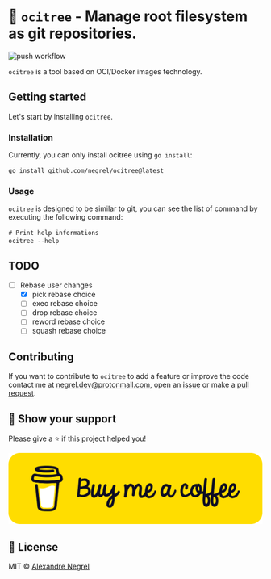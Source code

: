 # :evergreen_tree: `ocitree` - Manage root filesystem as git repositories.

![push workflow](https://github.com/negrel/ocitree/actions/workflows/push.yaml/badge.svg)

`ocitree` is a tool based on OCI/Docker images technology.

## Getting started

Let's start by installing `ocitree`.

### Installation

Currently, you can only install ocitree using `go install`:

```shell
go install github.com/negrel/ocitree@latest
```

### Usage

`ocitree` is designed to be similar to git, you can see the list of command by 
executing the following command:

```shell
# Print help informations
ocitree --help
```

## TODO

- [ ] Rebase user changes
	- [x] pick rebase choice
	- [ ] exec rebase choice
	- [ ] drop rebase choice
	- [ ] reword rebase choice
	- [ ] squash rebase choice

## Contributing

If you want to contribute to `ocitree` to add a feature or improve the code contact
me at [negrel.dev@protonmail.com](mailto:negrel.dev@protonmail.com), open an
[issue](https://github.com/negrel/ocitree/issues) or make a
[pull request](https://github.com/negrel/ocitree/pulls).

## :stars: Show your support

Please give a :star: if this project helped you!

[![buy me a coffee](.github/images/bmc-button.png)](https://www.buymeacoffee.com/negrel)

## :scroll: License

MIT © [Alexandre Negrel](https://www.negrel.dev/)
